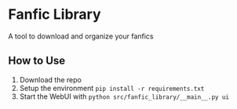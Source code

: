 # Fanfic Library

A tool to download and organize your fanfics

## How to Use

1. Download the repo
2. Setup the environment `pip install -r requirements.txt`
3. Start the WebUI with `python src/fanfic_library/__main__.py ui`